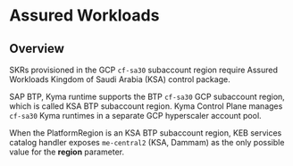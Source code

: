 # Assured Workloads

## Overview

SKRs provisioned in the GCP `cf-sa30` subaccount region require Assured Workloads Kingdom of Saudi Arabia (KSA) control package.

SAP BTP, Kyma runtime supports the BTP `cf-sa30` GCP subaccount region, which is called KSA BTP subaccount region.
Kyma Control Plane manages `cf-sa30` Kyma runtimes in a separate GCP hyperscaler account pool.

When the PlatformRegion is an KSA BTP subaccount region, KEB services catalog handler exposes
`me-central2` (KSA, Dammam) as the only possible value for the **region** parameter.
